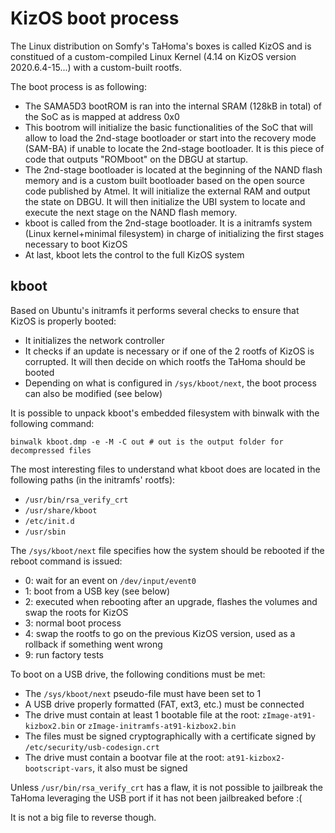 # KizOS boot process

The Linux distribution on Somfy's TaHoma's boxes is called KizOS and is constitued of a custom-compiled Linux Kernel (4.14 on KizOS version 2020.6.4-15...) with a custom-built rootfs.

The boot process is as following:

* The SAMA5D3 bootROM is ran into the internal SRAM (128kB in total) of the SoC as is mapped at address 0x0
* This bootrom will initialize the basic functionalities of the SoC that will allow to load the 2nd-stage bootloader or start into the recovery mode (SAM-BA) if unable to locate the 2nd-stage bootloader. It is this piece of code that outputs "ROMboot" on the DBGU at startup.
* The 2nd-stage bootloader is located at the beginning of the NAND flash memory and is a custom built bootloader based on the open source code published by Atmel. It will initialize the external RAM and output the state on DBGU. It will then initialize the UBI system to locate and execute the next stage on the NAND flash memory.
* kboot is called from the 2nd-stage bootloader. It is a initramfs system (Linux kernel+minimal filesystem) in charge of initializing the first stages necessary to boot KizOS
* At last, kboot lets the control to the full KizOS system

## kboot

Based on Ubuntu's initramfs it performs several checks to ensure that KizOS is properly booted:

* It initializes the network controller
* It checks if an update is necessary or if one of the 2 rootfs of KizOS is corrupted. It will then decide on which rootfs the TaHoma should be booted
* Depending on what is configured in `/sys/kboot/next`, the boot process can also be modified (see below)

It is possible to unpack kboot's embedded filesystem with binwalk with the following command:

```
binwalk kboot.dmp -e -M -C out # out is the output folder for decompressed files
```

The most interesting files to understand what kboot does are located in the following paths (in the initramfs' rootfs):

* `/usr/bin/rsa_verify_crt`
* `/usr/share/kboot`
* `/etc/init.d`
* `/usr/sbin`

The `/sys/kboot/next` file specifies how the system should be rebooted if the reboot command is issued:

* 0: wait for an event on `/dev/input/event0`
* 1: boot from a USB key (see below)
* 2: executed when rebooting after an upgrade, flashes the volumes and swap the roots for KizOS
* 3: normal boot process
* 4: swap the rootfs to go on the previous KizOS version, used as a rollback if something went wrong
* 9: run factory tests

To boot on a USB drive, the following conditions must be met:

* The `/sys/kboot/next` pseudo-file must have been set to 1
* A USB drive properly formatted (FAT, ext3, etc.) must be connected
* The drive must contain at least 1 bootable file at the root: `zImage-at91-kizbox2.bin` or `zImage-initramfs-at91-kizbox2.bin`
* The files must be signed cryptographically with a certificate signed by `/etc/security/usb-codesign.crt`
* The drive must contain a bootvar file at the root: `at91-kizbox2-bootscript-vars`, it also must be signed

Unless `/usr/bin/rsa_verify_crt` has a flaw, it is not possible to jailbreak the TaHoma leveraging the USB port if it has not been jailbreaked before :(

It is not a big file to reverse though.